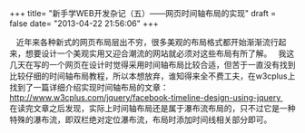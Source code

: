 +++
title= "新手学WEB开发杂记（五）——网页时间轴布局的实现"
draft = false
date= "2013-04-22 21:56:06"
+++

   近年来各种新式的网页布局层出不穷，很多美观的布局格式都开始渐渐流行起来，想要设计一个美观实用又迎合潮流的网站就必须对这些布局有所了解。
  我这几天在写的一个网页在设计时觉得采用时间轴布局比较合适，但苦于一直没有找到比较仔细的时间轴布局教程，所以本想放弃，谁知得来全不费工夫，在w3cplus上找到了一篇详细介绍实现时间轴布局的文章：http://www.w3cplus.com/jquery/facebook-timeline-design-using-jquery 
  在读完文章之后发现，实际上时间轴布局还是属于瀑布流布局的，只不过它是一种特殊的瀑布流，即双栏绝对定位瀑布流，布局时添加时间线相关部分即可。
 
 